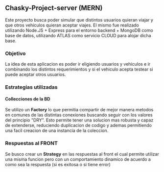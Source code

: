 ## Chasky-Project-server (MERN)

Este proyecto busca poder simular que distintos usuarios quieran viajar y que otros vehiculos quieran
aceptar viajes. El mismo fue realizado utilizando Node.JS + Express para el entorno backend + MongoDB 
como base de datos, utilizando ATLAS como servicio CLOUD para alojar dicha base.

### Objetivo

La idea de esta aplicacion es poder ir eligiendo usuarios y vehiculos e ir combinando los distintos requerimientos y si el vehiculo acepta testear si puede aceptar otros usuarios.


### Estrategias utilizadas

#### Collecciones de la BD

Se utilizo un __Factory__ lo que permitia compartir de mejor manera metodos en comunes de las distintas conexiones buscando
seguir con los valores del principio "DRY". Esto permite tener una solucion mas robusta y capaz de extenderse, reduciendo
duplicacion de codigo y ademas permitiendo una facil creacion de una instancia de la coleccion.

### Respuestas al FRONT

Se busco crear un __Strategy__ en las respuestas al front el cual permite utilizar una misma funcion pero con un comportamiento
dinamico de acuerdo a como sea la respuesta (si es exitosa o si tiene error)



